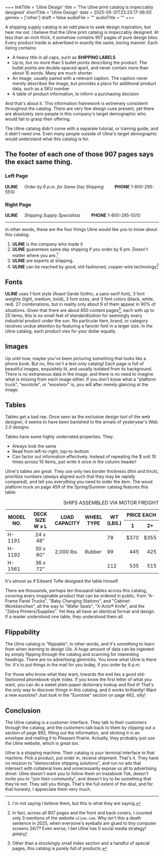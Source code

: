 +++
linkTitle = 'Uline Design'
title = 'The Uline print catalog is impeccably designed'
shortTitle = 'Uline Design'
date = 2025-05-31T23:23:17-06:00
genres = ['other']
draft = false
audioFile = ""
audioTitle = ""
+++

A shipping supply catalog is an odd place to seek design inspiration, but hear me out. I believe that the Uline print catalog is impeccably designed. At less than an inch thick, it somehow contains 907 pages of pure design bliss. Every product inside is advertised in exactly the same, boring manner. Each listing contains:

- A heavy title in all caps, such as **SHIPPING LABELS**
- Up to, but no more than 5 bullet points describing the product. The bullet points are double-spaced apart, and never contain more than about 15 words. Many are much shorter
- An image, usually paired with a relevant caption. The caption never merely describes the image, but provides a place for additional product data, such as a SKU number
- A table of product information, to inform a purchasing decision

And that's about it. This information framework is extremely consistent throughout the catalog. There are very few design cues present, yet there are absolutely zero people in this company's target demographic who would fail to grasp their offering.

The Uline catalog didn't come with a separate tutorial, or training guide, and it didn't need one. Even many people outside of Uline's target demographic would understand what this catalog is for.

## The footer of each one of those 907 pages says the exact same thing. 

### Left Page

**ULINE** &emsp; *Order by 6 p.m. for Same Day Shipping* &emsp;&emsp; **PHONE** 1-800-295-5510

### Right Page

**ULINE** &emsp; *Shipping Supply Specialists* &emsp;&emsp; **PHONE** 1-800-295-5510

---

In other words, these are the four things Uline would like you to know about this catalog.

1) **ULINE** is the company who made it
2) **ULINE** guarantees same day shipping if you order by 6 pm. Doesn't matter where you are.[^same-day-shipping]
3) **ULINE** are experts at shipping.
4) **ULINE** can be reached by good, old-fashioned, copper-wire technology[^website]


## Fonts

**ULINE** uses 1 font style (Avant Garde Gothic, a sans-serif font), 3 font weights (light, medium, bold), 3 font sizes, and 3 font colors (black, white, red). 27 combinations, but in reality only about 9 of them appear in 90% of situations. Given that there are about 850 content pages[^other-pages], each with up to 25 items, this is no small feat of standardization for seemingly every industrial product under the sun. No particular item, brand, or category receives undue attention by featuring a fancier font in a larger size. In the Uline catalog, each product vies for your dollar equally.

## Images

Up until now, maybe you've been picturing something that looks like a phone book. But no, this isn't a text-only catalog! Each page is full of beautiful images, exquisitely lit, and usually isolated from its background. There is no extraneous data in the image, and there is no need to imagine what is missing from each image either. If you don't know what a "platform truck", "eurotote", or "excelsior" is, you will after merely glancing at the image. 

## Tables

Tables get a bad rep. Once seen as the exclusive design tool of the web designer, it seems to have been banished to the annals of yesteryear's Web 2.0 designs. 

Tables have some highly underrated properties. They:

- Always look the same
- Read from left-to-right, top-to-bottom
- Can factor out information effectively. Instead of repeating the $ unit 10 times across 10 items, just write it once in the column header!

Uline's tables are great. They use only two border thickness (thin and thick), prioritize numbers (always aligned such that they may be rapidly compared), and tell you everything you need to order the item. The wood platform truck on page 459 of the Spring/Summer catalog features this table:

<table>
    <caption style="text-align: right;">SHIPS ASSEMBLED VIA MOTOR FREIGHT</caption>
    <thead>
        <tr>
            <th style="text-align: center;" rowspan=2>MODEL<br>NO.</th>
            <th style="text-align: center;" rowspan=2>DECK SIZE<br>W x L</th>
            <th style="text-align: center;" rowspan=2>LOAD<br>CAPACITY</th>
            <th style="text-align: center;" rowspan=2>WHEEL<br>TYPE</th>
            <th style="text-align: center;" rowspan=2>WT<br>(LBS.)</th>
            <th style="text-align: center;" colspan=2>PRICE EACH</th>
        </tr>
        <tr>
            <th style="text-align: center;">1</th>
            <th style="text-align: center;">2+</th>
        </tr>
    </thead>
    <tbody>
        <tr>
            <td>H-1191</td>
            <td style="text-align: center;">24 x 48"</td>
            <td rowspan=3>2,000 lbs.</td>
            <td rowspan=3>Rubber</td>
            <td>78</td>
            <td style="text-align: right;">$370</td>
            <td style="text-align: right;">$355</td>
        </tr>
        <tr>
            <td>H-1192</td>
            <td style="text-align: center;">30 x 60"</td>
            <td>99</td>
            <td style="text-align: right;">445</td>
            <td style="text-align: right;">425</td>
        </tr>
        <tr>
            <td>H-1561</td>
            <td style="text-align: center;">36 x 72"</td>
            <td>112</td>
            <td style="text-align: right;">535</td>
            <td style="text-align: right;">515</td>
        </tr>
</table>

It's almost as if Edward Tufte designed the table himself.

There are thousands, perhaps ten thousand tables across this catalog, covering every imaginable product that can be ordered in public, from "A-Frame Panel Trucks", "Baby Changing Stations", and "Cabinet Workbenches", all the way to "Wafer Seals", "X-Acto® Knife", and the "Zebra Printers/Supplies". Yet they all have an identical format and design. If a reader understood one table, they understood them all.

## Flippability

The Uline catalog is "flippable", in other words, and it's something to learn from when learning to design UIs. A huge amount of data can be ingested by simply flipping through the catalog and scanning for interesting headings. There are no advertising gimmicks. You know what Uline is there for. It's to put things in the mail for you today, if you order by 6 p.m.

For those who know what they want, towards the end lies a good old-fashioned phonebook-style index. If you know the first letter of what you want, you can do a sweet plain-paper dictionary lookup and find it! That's the only way to discover things in this catalog, and it works brilliantly! Want a new eurotote? Just look in the "Eurotote" section on page 462, silly!

## Conclusion

The Uline catalog is a customer interface. They talk to their customers through the catalog, and the customers talk back to them by clipping out a section of page 892, filling out the information, and sticking it in an envelope and mailing it to Pleasant Prairie. Actually, they probably just use the Uline website, which is great too.

Uline is a shipping machine. Their catalog is your terminal interface to that machine. Pick a product, put order in, receive shipment. That's it. They have no mission to "democratize shipping solutions", and run no ads that intersect with collateral lives and unnecessarily expose us all to advertising drivel. Uline doesn't want you to follow them on Instabook-Tok, doesn't invite you to "join their community", and doesn't try to be something that they're not. They sell you things. That's the full extent of the deal, and for that honesty, I appreciate them very much.

[^same-day-shipping]: I'm not saying I *believe* them, but this is what they are saying.
[^website]: In fact, across all 907 pages and the front and back covers, I counted only 3 mentions of the website `uline.com`. Why isn't this a death sentence in 2025, when everyone's eyeballs are glued to tiny computer screens 24/7? Even worse, I bet Uline has 0 social media strategy! *gasp*
[^other-pages]: Other than a shockingly small index section and a handful of special pages, this catalog is purely full of products.
